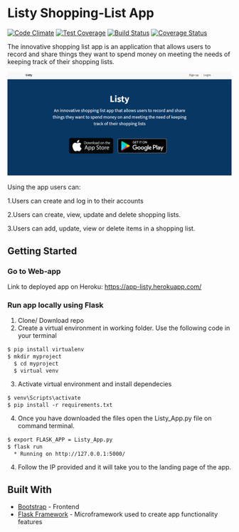# Listy Shopping-List App
[![Code Climate](https://codeclimate.com/github/codeclimate/codeclimate/badges/gpa.svg)](https://codeclimate.com/github/codeclimate/codeclimate)
[![Test Coverage](https://codeclimate.com/github/codeclimate/codeclimate/badges/coverage.svg)](https://codeclimate.com/github/codeclimate/codeclimate/coverage)
[![Build Status](https://travis-ci.org/mandelakibiriti/Shopping-List.svg?branch=master)](https://travis-ci.org/mandelakibiriti/Shopping-List)
[![Coverage Status](https://coveralls.io/repos/github/mandelakibiriti/Shopping-List/badge.svg?branch=master)](https://coveralls.io/github/mandelakibiriti/Shopping-List?branch=master)


The innovative shopping list app is an application that allows users to record and share things they want to spend money on meeting 
the needs of keeping track of their shopping lists.

[![Listy App](https://github.com/mandelakibiriti/Shopping-List/blob/master/static/img/Listy%20App.png)](#features)

Using the app users can:

1.Users can create and log in to their accounts

2.Users can create, view, update and delete shopping lists.

3.Users can add, update, view or delete items in a shopping list.


## Getting Started
### Go to Web-app
Link to deployed app on Heroku:
https://app-listy.herokuapp.com/

### Run app locally using Flask
1. Clone/ Download repo
2. Create a virtual environment in working folder. Use the following code in your terminal 
  ```
  $ pip install virtualenv
  $ mkdir myproject
	$ cd myproject
	$ virtual venv
  ```
3. Activate virtual environment and install dependecies
  ```
  $ venv\Scripts\activate
  $ pip install -r requirements.txt
  ```
4. Once you have downloaded the files open the Listy_App.py file on command terminal.
  ```
  $ export FLASK_APP = Listy_App.py
  $ flask run
    * Running on http://127.0.0.1:5000/
  ```
4. Follow the IP provided and it will take you to the landing page of the app.

## Built With

* [Bootstrap](https://http://getbootstrap.com/) - Frontend 
* [Flask Framework](http://flask.pocoo.org) - Microframework used to create app functionality features



  




